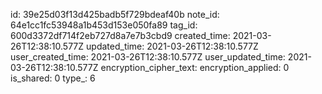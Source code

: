 id: 39e25d03f13d425badb5f729bdeaf40b
note_id: 64e1cc1fc53948a1b453d153e050fa89
tag_id: 600d3372df714f2eb727d8a7e7b3cbd9
created_time: 2021-03-26T12:38:10.577Z
updated_time: 2021-03-26T12:38:10.577Z
user_created_time: 2021-03-26T12:38:10.577Z
user_updated_time: 2021-03-26T12:38:10.577Z
encryption_cipher_text: 
encryption_applied: 0
is_shared: 0
type_: 6